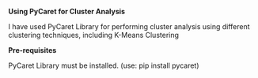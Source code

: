 **Using PyCaret for Cluster Analysis**

I have used PyCaret Library for performing cluster analysis using different clustering techniques, including K-Means Clustering 

**Pre-requisites**

PyCaret Library must be installed. (use: pip install pycaret)
